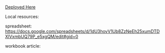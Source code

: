 [Deployed Here](https://pure-meadow-14363.herokuapp.com/posts/add)

Local resources:

spreadsheet:
https://docs.google.com/spreadsheets/d/1dU3hovV1Ub8ZzNeEh25xumDTDXlVxmbUQ79P_e5xgQM/edit#gid=0

workbook article:


<!-- commit comment!!!!!!! -->
